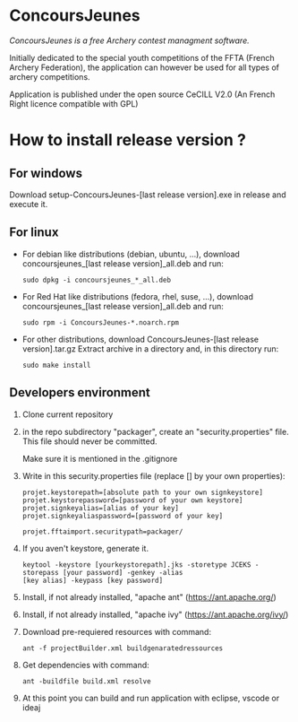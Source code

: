 # ConcoursJeunes 

_ConcoursJeunes is a free Archery contest managment software._

Initially dedicated to the special youth competitions of the FFTA (French Archery Federation), the application can 
however be used for all types of archery competitions.

Application is published under the open source CeCILL V2.0 (An French Right licence compatible with GPL)

# How to install release version ?

## For windows

Download setup-ConcoursJeunes-[last release version].exe in release and execute it.

## For linux

- For debian like distributions (debian, ubuntu, ...), download concoursjeunes_[last release version]_all.deb and run:

  ``sudo dpkg -i concoursjeunes_*_all.deb``

- For Red Hat like distributions (fedora, rhel, suse, ...), download concoursjeunes_[last release version]_all.deb and run:

  ``sudo rpm -i ConcoursJeunes-*.noarch.rpm``

- For other distributions, download ConcoursJeunes-[last release version].tar.gz
  Extract archive in a directory and, in this directory run:

  ``sudo make install``

## Developers environment


1. Clone current repository
2. in the repo subdirectory "packager", create an "security.properties" file. This file should never be committed. 

   Make sure it is mentioned in the .gitignore
3. Write in this security.properties file (replace [] by your own properties):
   ```
   projet.keystorepath=[absolute path to your own signkeystore]
   projet.keystorepassword=[password of your own keystore]
   projet.signkeyalias=[alias of your key]
   projet.signkeyaliaspassword=[password of your key]

   projet.fftaimport.securitypath=packager/
   ```
4. If you aven't keystore, generate it.

   ```
   keytool -keystore [yourkeystorepath].jks -storetype JCEKS -storepass [your password] -genkey -alias
   [key alias] -keypass [key password]
   ```

5. Install, if not already installed, "apache ant" (https://ant.apache.org/) 
6. Install, if not already installed, "apache ivy" (https://ant.apache.org/ivy/)
7. Download pre-requiered resources with command:

   ``ant -f projectBuilder.xml buildgenaratedressources``
8. Get dependencies with command:

   ``ant -buildfile build.xml resolve``
9. At this point you can build and run application with eclipse, vscode or ideaj
